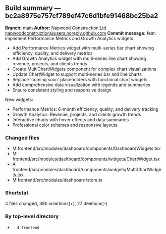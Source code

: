 ## Build summary — bc2a8975e757cf789ef47c6d1bfe91468bc25ba2

**Branch:** main
**Author:** Napwood Construction Ltd <napwoodconstruction@users.noreply.github.com>
**Commit message:** feat: implement Performance Metrics and Growth Analytics widgets

- Add Performance Metrics widget with multi-series bar chart showing efficiency, quality, and delivery metrics
- Add Growth Analytics widget with multi-series line chart showing revenue, projects, and clients trends
- Create MultiChartWidgets component for complex chart visualizations
- Update ChartWidget to support multi-series bar and line charts
- Replace 'coming soon' placeholders with functional chart widgets
- Add comprehensive data visualization with legends and summaries
- Ensure consistent styling and responsive design

New widgets:
- Performance Metrics: 6-month efficiency, quality, and delivery tracking
- Growth Analytics: Revenue, projects, and clients growth trends
- Interactive charts with hover effects and data summaries
- Professional color schemes and responsive layouts

### Changed files
 - M	frontend/src/modules/dashboard/components/DashboardWidgets.tsx
 - M	frontend/src/modules/dashboard/components/widgets/ChartWidget.tsx
 - A	frontend/src/modules/dashboard/components/widgets/MultiChartWidgets.tsx
 - M	frontend/src/modules/dashboard/store.ts

### Shortstat
 4 files changed, 390 insertions(+), 27 deletions(-)

### By top-level directory
 -       4 frontend
